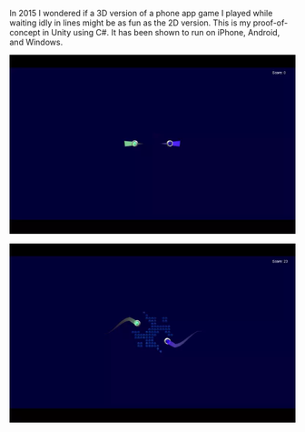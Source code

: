 In 2015 I wondered if a 3D version of a phone app game I played while waiting idly in lines might be as fun as the 2D version. This is my proof-of-concept in Unity using C#. It has been shown to run on iPhone, Android, and Windows.

![Output sample](https://github.com/idealius/Hurry-Geos/raw/master/demo.webp)

![Output sample](https://github.com/idealius/Hurry-Geos/raw/master/demo2.webp)
